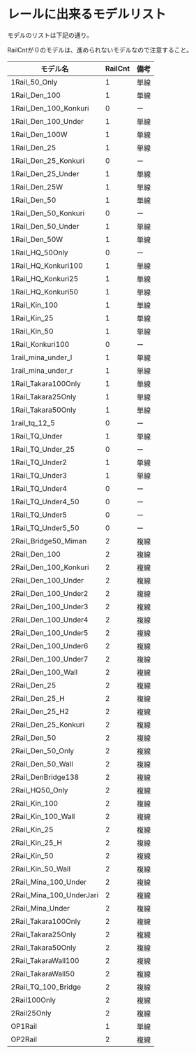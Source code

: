 # レールに出来るモデルリスト

モデルのリストは下記の通り。

RailCntが０のモデルは、進められないモデルなので注意すること。

| モデル名 | RailCnt | 備考 |
| --- | --- | --- |
| 1Rail_50_Only | 1 | 単線 | 
| 1Rail_Den_100 | 1 | 単線 | 
| 1Rail_Den_100_Konkuri | 0 | ー | 
| 1Rail_Den_100_Under | 1 | 単線 | 
| 1Rail_Den_100W | 1 | 単線 | 
| 1Rail_Den_25 | 1 | 単線 | 
| 1Rail_Den_25_Konkuri | 0 | ー | 
| 1Rail_Den_25_Under | 1 | 単線 | 
| 1Rail_Den_25W | 1 | 単線 | 
| 1Rail_Den_50 | 1 | 単線 | 
| 1Rail_Den_50_Konkuri | 0 | ー | 
| 1Rail_Den_50_Under | 1 | 単線 | 
| 1Rail_Den_50W | 1 | 単線 | 
| 1Rail_HQ_50Only | 0 | ー | 
| 1Rail_HQ_Konkuri100 | 1 | 単線 | 
| 1Rail_HQ_Konkuri25 | 1 | 単線 | 
| 1Rail_HQ_Konkuri50 | 1 | 単線 | 
| 1Rail_Kin_100 | 1 | 単線 | 
| 1Rail_Kin_25 | 1 | 単線 | 
| 1Rail_Kin_50 | 1 | 単線 | 
| 1Rail_Konkuri100 | 0 | ー | 
| 1rail_mina_under_l | 1 | 単線 | 
| 1rail_mina_under_r | 1 | 単線 | 
| 1Rail_Takara100Only | 1 | 単線 | 
| 1Rail_Takara25Only | 1 | 単線 | 
| 1Rail_Takara50Only | 1 | 単線 | 
| 1rail_tq_12_5 | 0 | ー | 
| 1Rail_TQ_Under | 1 | 単線 | 
| 1Rail_TQ_Under_25 | 0 | ー | 
| 1Rail_TQ_Under2 | 1 | 単線 | 
| 1Rail_TQ_Under3 | 1 | 単線 | 
| 1Rail_TQ_Under4 | 0 | ー | 
| 1Rail_TQ_Under4_50 | 0 | ー | 
| 1Rail_TQ_Under5 | 0 | ー | 
| 1Rail_TQ_Under5_50 | 0 | ー | 
| 2Rail_Bridge50_Miman | 2 | 複線 | 
| 2Rail_Den_100 | 2 | 複線 | 
| 2Rail_Den_100_Konkuri | 2 | 複線 | 
| 2Rail_Den_100_Under | 2 | 複線 | 
| 2Rail_Den_100_Under2 | 2 | 複線 | 
| 2Rail_Den_100_Under3 | 2 | 複線 | 
| 2Rail_Den_100_Under4 | 2 | 複線 | 
| 2Rail_Den_100_Under5 | 2 | 複線 | 
| 2Rail_Den_100_Under6 | 2 | 複線 | 
| 2Rail_Den_100_Under7 | 2 | 複線 | 
| 2Rail_Den_100_Wall | 2 | 複線 | 
| 2Rail_Den_25 | 2 | 複線 | 
| 2Rail_Den_25_H | 2 | 複線 | 
| 2Rail_Den_25_H2 | 2 | 複線 | 
| 2Rail_Den_25_Konkuri | 2 | 複線 | 
| 2Rail_Den_50 | 2 | 複線 | 
| 2Rail_Den_50_Only | 2 | 複線 | 
| 2Rail_Den_50_Wall | 2 | 複線 | 
| 2Rail_DenBridge138 | 2 | 複線 | 
| 2Rail_HQ50_Only | 2 | 複線 | 
| 2Rail_Kin_100 | 2 | 複線 | 
| 2Rail_Kin_100_Wall | 2 | 複線 | 
| 2Rail_Kin_25 | 2 | 複線 | 
| 2Rail_Kin_25_H | 2 | 複線 | 
| 2Rail_Kin_50 | 2 | 複線 | 
| 2Rail_Kin_50_Wall | 2 | 複線 | 
| 2Rail_Mina_100_Under | 2 | 複線 | 
| 2Rail_Mina_100_UnderJari | 2 | 複線 | 
| 2Rail_Mina_Under | 2 | 複線 | 
| 2Rail_Takara100Only | 2 | 複線 | 
| 2Rail_Takara25Only | 2 | 複線 | 
| 2Rail_Takara50Only | 2 | 複線 | 
| 2Rail_TakaraWall100 | 2 | 複線 | 
| 2Rail_TakaraWall50 | 2 | 複線 | 
| 2Rail_TQ_100_Bridge | 2 | 複線 | 
| 2Rail100Only | 2 | 複線 | 
| 2Rail25Only | 2 | 複線 | 
| OP1Rail | 1 | 単線 | 
| OP2Rail | 2 | 複線 |
